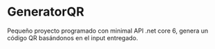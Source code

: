 # GeneratorQR
Pequeño proyecto programado con minimal API .net core 6, genera un código QR basándonos en el input entregado.
